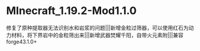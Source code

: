 # MInecraft_1.19.2-Mod1.1.0
修复了原种提取器无法识别水和岩浆的问题|||新增金粒过筛器，可以使用红石为动力材料，将下界岩中的金粒筛出来|||新增武器焚耀千阳，自带火元素附|||兼容forge43.1.0+
